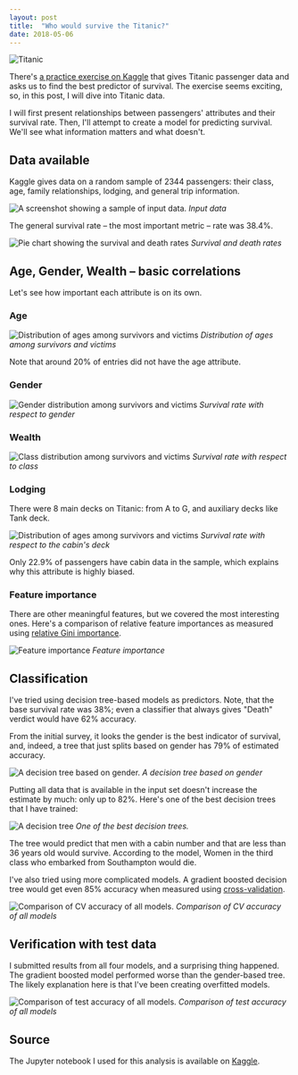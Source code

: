 ```yaml
---
layout: post
title:  "Who would survive the Titanic?"
date: 2018-05-06
---
```


![Titanic](/images/2018/1280px-RMS_Titanic_3.jpg)

There's [a practice exercise on Kaggle][titanic-kaggle] that gives Titanic
passenger data and asks us to find the best predictor of survival.
The exercise seems exciting, so, in this post, I will dive into Titanic data.

I will first present relationships between passengers' attributes and their
survival rate. Then, I'll attempt to create a model for predicting survival.
We'll see what information matters and what doesn't.

## Data available

Kaggle gives data on a random sample of 2344 passengers: their class, age,
family relationships, lodging, and general trip information.

![A screenshot showing a sample of input data.](/images/2018/Screenshot-2018-4-24%20A%20foray%20into%20Titanic%20data.png)
_Input data_

The general survival rate &ndash; the most important metric &ndash; rate was
38.4%.

![Pie chart showing the survival and death rates](/images/2018/surv_death_rate.png)
_Survival and death rates_

## Age, Gender, Wealth &ndash; basic correlations

Let's see how important each attribute is on its own.

### Age

![Distribution of ages among survivors and victims](/images/2018/age_surv.png)
_Distribution of ages among survivors and victims_

Note that around 20% of entries did not have the age attribute.

### Gender

![Gender distribution among survivors and victims](/images/2018/sex_surv.png)
_Survival rate with respect to gender_

### Wealth

![Class distribution among survivors and victims](/images/2018/class_surv.png)
_Survival rate with respect to class_

### Lodging

There were 8 main decks on Titanic: from A to G, and auxiliary decks like Tank
deck.

![Distribution of ages among survivors and victims](/images/2018/deck_surv.png)
_Survival rate with respect to the cabin's deck_

Only 22.9% of passengers have cabin data in the sample, which explains why this
attribute is highly biased.

### Feature importance

There are other meaningful features, but we covered the most interesting ones.
Here's a comparison of relative feature importances as measured using [relative
Gini importance][rf_importance].

![Feature importance](/images/2018/feat_imp.png)
_Feature importance_

## Classification

I've tried using decision tree-based models as predictors. Note, that the base
survival rate was 38%; even a classifier that always gives "Death" verdict would
have 62% accuracy.

From the initial survey, it looks the gender is the best indicator of survival,
and, indeed, a tree that just splits based on gender has 79% of estimated
accuracy.

![A decision tree based on gender.](/images/2018/age_tree.png)
_A decision tree based on gender_

Putting all data that is available in the input set doesn't increase the
estimate by much: only up to 82%. Here's one of the best decision trees that I
have trained:

![A decision tree](/images/2018/full_tree.png)
_One of the best decision trees._

The tree would predict that men with a cabin number and that are less than 36
years old would survive. According to the model, Women in the third class who
embarked from Southampton would die.

I've also tried using more complicated models. A gradient boosted decision tree
would get even 85% accuracy when measured using
[cross-validation][cross-validation].

![Comparison of CV accuracy of all models.](/images/2018/tree_accs.png)
_Comparison of CV accuracy of all models_

## Verification with test data

I submitted results from all four models, and a surprising thing happened. The
gradient boosted model performed worse than the gender-based tree. The likely
explanation here is that I've been creating overfitted models.

![Comparison of test accuracy of all models.](/images/2018/test_accs.png)
_Comparison of test accuracy of all models_

## Source

The Jupyter notebook I used for this analysis is available on
[Kaggle][notebook].

[titanic-kaggle]: https://www.kaggle.com/c/titanic/kernels?sortBy=date&group=upvoted&pageSize=20&competitionId=3136
[cross-validation]: https://en.wikipedia.org/wiki/Cross-validation_(statistics)
[rf_importance]: http://scikit-learn.org/stable/auto_examples/ensemble/plot_forest_importances.html
[notebook]: https://www.kaggle.com/gregorias/titanic-data-analysis
